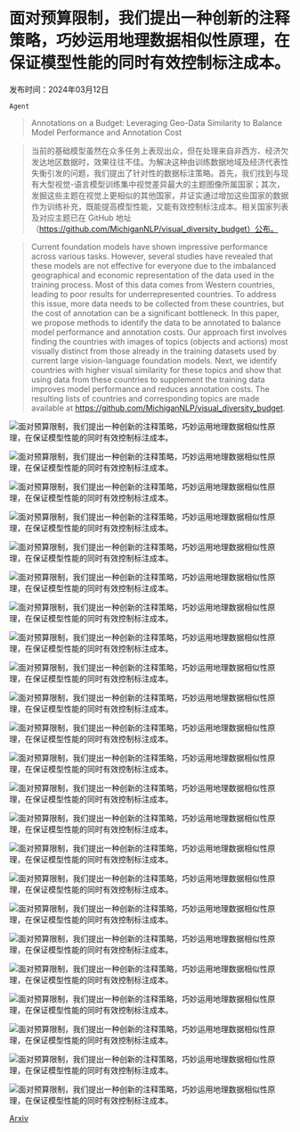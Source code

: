 # 面对预算限制，我们提出一种创新的注释策略，巧妙运用地理数据相似性原理，在保证模型性能的同时有效控制标注成本。

发布时间：2024年03月12日

`Agent`

> Annotations on a Budget: Leveraging Geo-Data Similarity to Balance Model Performance and Annotation Cost

> 当前的基础模型虽然在众多任务上表现出众，但在处理来自非西方、经济欠发达地区数据时，效果往往不佳。为解决这种由训练数据地域及经济代表性失衡引发的问题，我们提出了针对性的数据标注策略。首先，我们找到与现有大型视觉-语言模型训练集中视觉差异最大的主题图像所属国家；其次，发掘这些主题在视觉上更相似的其他国家，并证实通过增加这些国家的数据作为训练补充，既能提高模型性能，又能有效控制标注成本。相关国家列表及对应主题已在 GitHub 地址（https://github.com/MichiganNLP/visual_diversity_budget）公布。

> Current foundation models have shown impressive performance across various tasks. However, several studies have revealed that these models are not effective for everyone due to the imbalanced geographical and economic representation of the data used in the training process. Most of this data comes from Western countries, leading to poor results for underrepresented countries. To address this issue, more data needs to be collected from these countries, but the cost of annotation can be a significant bottleneck. In this paper, we propose methods to identify the data to be annotated to balance model performance and annotation costs. Our approach first involves finding the countries with images of topics (objects and actions) most visually distinct from those already in the training datasets used by current large vision-language foundation models. Next, we identify countries with higher visual similarity for these topics and show that using data from these countries to supplement the training data improves model performance and reduces annotation costs. The resulting lists of countries and corresponding topics are made available at https://github.com/MichiganNLP/visual_diversity_budget.

![面对预算限制，我们提出一种创新的注释策略，巧妙运用地理数据相似性原理，在保证模型性能的同时有效控制标注成本。](../../../paper_images/2403.07687/x1.png)

![面对预算限制，我们提出一种创新的注释策略，巧妙运用地理数据相似性原理，在保证模型性能的同时有效控制标注成本。](../../../paper_images/2403.07687/x2.png)

![面对预算限制，我们提出一种创新的注释策略，巧妙运用地理数据相似性原理，在保证模型性能的同时有效控制标注成本。](../../../paper_images/2403.07687/x3.png)

![面对预算限制，我们提出一种创新的注释策略，巧妙运用地理数据相似性原理，在保证模型性能的同时有效控制标注成本。](../../../paper_images/2403.07687/x4.png)

![面对预算限制，我们提出一种创新的注释策略，巧妙运用地理数据相似性原理，在保证模型性能的同时有效控制标注成本。](../../../paper_images/2403.07687/x5.png)

![面对预算限制，我们提出一种创新的注释策略，巧妙运用地理数据相似性原理，在保证模型性能的同时有效控制标注成本。](../../../paper_images/2403.07687/x6.png)

![面对预算限制，我们提出一种创新的注释策略，巧妙运用地理数据相似性原理，在保证模型性能的同时有效控制标注成本。](../../../paper_images/2403.07687/x7.png)

![面对预算限制，我们提出一种创新的注释策略，巧妙运用地理数据相似性原理，在保证模型性能的同时有效控制标注成本。](../../../paper_images/2403.07687/x8.png)

![面对预算限制，我们提出一种创新的注释策略，巧妙运用地理数据相似性原理，在保证模型性能的同时有效控制标注成本。](../../../paper_images/2403.07687/x9.png)

![面对预算限制，我们提出一种创新的注释策略，巧妙运用地理数据相似性原理，在保证模型性能的同时有效控制标注成本。](../../../paper_images/2403.07687/x10.png)

![面对预算限制，我们提出一种创新的注释策略，巧妙运用地理数据相似性原理，在保证模型性能的同时有效控制标注成本。](../../../paper_images/2403.07687/x11.png)

![面对预算限制，我们提出一种创新的注释策略，巧妙运用地理数据相似性原理，在保证模型性能的同时有效控制标注成本。](../../../paper_images/2403.07687/x12.png)

![面对预算限制，我们提出一种创新的注释策略，巧妙运用地理数据相似性原理，在保证模型性能的同时有效控制标注成本。](../../../paper_images/2403.07687/x13.png)

![面对预算限制，我们提出一种创新的注释策略，巧妙运用地理数据相似性原理，在保证模型性能的同时有效控制标注成本。](../../../paper_images/2403.07687/x14.png)

![面对预算限制，我们提出一种创新的注释策略，巧妙运用地理数据相似性原理，在保证模型性能的同时有效控制标注成本。](../../../paper_images/2403.07687/x15.png)

![面对预算限制，我们提出一种创新的注释策略，巧妙运用地理数据相似性原理，在保证模型性能的同时有效控制标注成本。](../../../paper_images/2403.07687/x16.png)

![面对预算限制，我们提出一种创新的注释策略，巧妙运用地理数据相似性原理，在保证模型性能的同时有效控制标注成本。](../../../paper_images/2403.07687/x17.png)

![面对预算限制，我们提出一种创新的注释策略，巧妙运用地理数据相似性原理，在保证模型性能的同时有效控制标注成本。](../../../paper_images/2403.07687/x18.png)

![面对预算限制，我们提出一种创新的注释策略，巧妙运用地理数据相似性原理，在保证模型性能的同时有效控制标注成本。](../../../paper_images/2403.07687/x19.png)

![面对预算限制，我们提出一种创新的注释策略，巧妙运用地理数据相似性原理，在保证模型性能的同时有效控制标注成本。](../../../paper_images/2403.07687/x20.png)

![面对预算限制，我们提出一种创新的注释策略，巧妙运用地理数据相似性原理，在保证模型性能的同时有效控制标注成本。](../../../paper_images/2403.07687/x21.png)

![面对预算限制，我们提出一种创新的注释策略，巧妙运用地理数据相似性原理，在保证模型性能的同时有效控制标注成本。](../../../paper_images/2403.07687/x22.png)

![面对预算限制，我们提出一种创新的注释策略，巧妙运用地理数据相似性原理，在保证模型性能的同时有效控制标注成本。](../../../paper_images/2403.07687/x23.png)

[Arxiv](https://arxiv.org/abs/2403.07687)